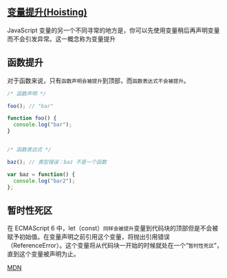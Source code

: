 ## [变量提升(Hoisting)](https://developer.mozilla.org/zh-CN/docs/Glossary/Hoisting)
JavaScript 变量的另一个不同寻常的地方是，你可以先使用变量稍后再声明变量而不会引发异常。这一概念称为变量提升

## 函数提升

对于函数来说，只有`函数声明会被提升`到顶部，而`函数表达式不会被提升`。

```js
/* 函数声明 */

foo(); // "bar"

function foo() {
  console.log("bar");
}


/* 函数表达式 */

baz(); // 类型错误：baz 不是一个函数

var baz = function() {
  console.log("bar2");
};
```




## 暂时性死区

在 ECMAScript 6 中，let（const）`同样会被提升`变量到代码块的顶部但是不会被赋予初始值。在变量声明之前引用这个变量，将抛出引用错误（ReferenceError）。这个变量将从代码块一开始的时候就处在一个“`暂时性死区`”，直到这个变量被声明为止。

[MDN](https://developer.mozilla.org/zh-CN/docs/Web/JavaScript/Guide/Grammar_and_types)